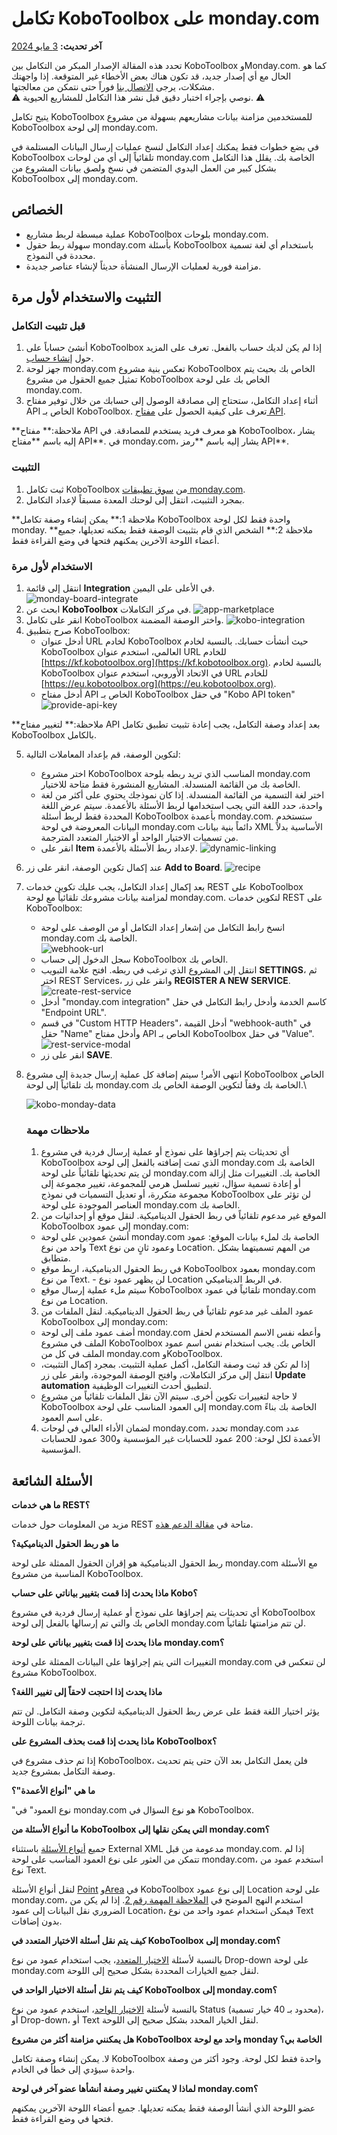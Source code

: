 # تكامل KoboToolbox على monday.com
**آخر تحديث:** <a href="https://github.com/kobotoolbox/docs/blob/3d800e00d14000ecaa30ed97fcbf03a9feee65eb/source/kobotoolbox_monday_integration.md" class="reference">3 مايو 2024</a>

<p class="note">
تحدد هذه المقالة الإصدار المبكر من التكامل بين KoboToolbox
وMonday.com. كما هو الحال مع أي إصدار جديد، قد تكون هناك بعض الأخطاء غير المتوقعة. إذا
واجهتك مشكلات، يرجى <a
href="https://www.kobotoolbox.org/contact/?contact_reason=Monday.com%20integration"
class="reference">الاتصال بنا</a> فوراً حتى نتمكن من معالجتها.
</br>
⚠️ نوصي بإجراء اختبار دقيق قبل نشر هذا التكامل للمشاريع الحيوية. ⚠️
</p>


يتيح تكامل KoboToolbox للمستخدمين مزامنة بيانات مشاريعهم بسهولة من مشروع KoboToolbox إلى لوحة monday.com.

في بضع خطوات فقط يمكنك إعداد التكامل لنسخ عمليات إرسال البيانات المستلمة في KoboToolbox تلقائياً إلى أي من لوحات monday.com الخاصة بك. يقلل هذا التكامل بشكل كبير من العمل اليدوي المتضمن في نسخ ولصق بيانات المشروع من KoboToolbox إلى monday.com.

## الخصائص

- عملية مبسطة لربط مشاريع KoboToolbox بلوحات monday.com.
- سهولة ربط حقول monday.com بأسئلة KoboToolbox باستخدام أي لغة تسمية محددة في النموذج.
- مزامنة فورية لعمليات الإرسال المنشأة حديثاً لإنشاء عناصر جديدة.

## التثبيت والاستخدام لأول مرة

### قبل تثبيت التكامل

1. أنشئ حساباً على KoboToolbox إذا لم يكن لديك حساب بالفعل. تعرف على المزيد حول
    [إنشاء حساب](creating_account.md).
2. جهز لوحة monday.com تعكس بنية مشروع KoboToolbox الخاص بك بحيث يتم تمثيل جميع الحقول من مشروع KoboToolbox الخاص بك على
    لوحة monday.com.
3. أثناء إعداد التكامل، ستحتاج إلى
    مصادقة الوصول إلى حسابك من خلال توفير مفتاح API الخاص بـ KoboToolbox.
   تعرف على كيفية الحصول على [مفتاح API](api.md).

<p class="note">
  **ملاحظة:** مفتاح API هو معرف فريد يستخدم للمصادقة. في KoboToolbox، يشار إليه باسم **مفتاح API**. في monday.com، يشار إليه باسم **رمز API**.
</p>

### التثبيت

1. ثبت تكامل KoboToolbox من
    [سوق تطبيقات monday.com](https://monday.com/marketplace).
2. بمجرد التثبيت، انتقل إلى لوحتك المعدة مسبقاً لإعداد
    التكامل.

<p class="note">
    **ملاحظة 1:** يمكن إنشاء وصفة تكامل KoboToolbox واحدة فقط لكل لوحة monday.
    **ملاحظة 2:** الشخص الذي قام بتثبيت الوصفة فقط يمكنه تعديلها، جميع أعضاء اللوحة الآخرين يمكنهم فتحها في وضع القراءة فقط.
</p>

### الاستخدام لأول مرة

1. انتقل إلى قائمة **Integration** في الأعلى على اليمين.
    ![monday-board-integrate](/images/kobotoolbox_monday_integration/monday-board-integrate.png)
2. ابحث عن **KoboToolbox** في مركز التكاملات.
    ![app-marketplace](/images/kobotoolbox_monday_integration/find-integration.png)
3. انقر على تكامل KoboToolbox واختر الوصفة المضمنة.
    ![kobo-integration](/images/kobotoolbox_monday_integration/choose-recipe.png)
4. صرح بتطبيق KoboToolbox:
    - أدخل عنوان URL لخادم KoboToolbox حيث أنشأت حسابك. بالنسبة لخادم KoboToolbox العالمي، استخدم عنوان URL للخادم [https://kf.kobotoolbox.org](https://kf.kobotoolbox.org). بالنسبة لخادم KoboToolbox في الاتحاد الأوروبي، استخدم عنوان URL للخادم [https://eu.kobotoolbox.org](https://eu.kobotoolbox.org).
    - أدخل مفتاح API الخاص بـ KoboToolbox في حقل "Kobo API token"
    ![provide-api-key](/images/kobotoolbox_monday_integration/provide-api-key.png)

<p class="note">
    **ملاحظة:** لتغيير مفتاح API بعد إعداد وصفة التكامل، يجب إعادة تثبيت تطبيق تكامل KoboToolbox بالكامل.
    </p>

5. لتكوين الوصفة، قم بإعداد المعاملات التالية:
    - اختر مشروع KoboToolbox المناسب الذي تريد ربطه بلوحة monday.com الخاصة بك من القائمة المنسدلة. المشاريع المنشورة فقط متاحة للاختيار.
    - اختر لغة التسمية من القائمة المنسدلة. إذا كان نموذجك يحتوي على أكثر
        من لغة واحدة، حدد اللغة التي يجب استخدامها لربط الأسئلة
        بالأعمدة. سيتم عرض اللغة المحددة فقط لربط
        أسئلة KoboToolbox بأعمدة monday.com. ستستخدم البيانات المعروضة في
        لوحة monday.com دائماً بنية بيانات XML الأساسية
        بدلاً من تسميات الاختيار الواحد أو الاختيار المتعدد المترجمة.
    - انقر على **Item** لإعداد ربط الأسئلة بالأعمدة.
        ![dynamic-linking](/images/kobotoolbox_monday_integration/item-mapping.png)
6. عند إكمال تكوين الوصفة، انقر على زر **Add to Board**.
    ![recipe](/images/kobotoolbox_monday_integration/recipe-config.png)
7. بعد إكمال إعداد التكامل، يجب عليك تكوين خدمات REST على KoboToolbox لمزامنة بيانات مشروعك تلقائياً مع لوحة monday.com. لتكوين خدمات REST على KoboToolbox:
    - انسخ رابط التكامل من إشعار إعداد التكامل أو من
        الوصف على لوحة monday.com الخاصة بك.\
        ![webhook-url](/images/kobotoolbox_monday_integration/description-link.png)
    - سجل الدخول إلى حساب KoboToolbox الخاص بك.
    - انتقل إلى المشروع الذي ترغب في ربطه. افتح علامة التبويب **SETTINGS**، ثم اختر REST
        Services، وانقر على زر **REGISTER A NEW SERVICE**.\
        ![create-rest-service](/images/kobotoolbox_monday_integration/create-rest-service.png)
    - أدخل "monday.com integration" كاسم الخدمة وأدخل رابط التكامل في حقل "Endpoint URL".
    - في قسم "Custom HTTP Headers"، أدخل القيمة "webhook-auth" في
        حقل "Name" وأدخل مفتاح API الخاص بـ KoboToolbox في حقل "Value".\
        ![rest-service-modal](/images/kobotoolbox_monday_integration/rest-service-modal.png)
    - انقر على زر **SAVE**.
8. انتهى الأمر! سيتم إضافة كل عملية إرسال جديدة إلى مشروع KoboToolbox الخاص بك
    تلقائياً إلى لوحة monday.com الخاصة بك وفقاً لتكوين الوصفة الخاص بك.\

    ![kobo-monday-data](/images/kobotoolbox_monday_integration/kobo-monday-data.png)

    ### ملاحظات مهمة
    1. أي تحديثات يتم إجراؤها على نموذج أو عملية إرسال فردية في مشروع KoboToolbox
    الذي تمت إضافته بالفعل إلى لوحة monday.com الخاصة بك لن يتم تحديثها تلقائياً
    على لوحة monday.com الخاصة بك. التغييرات مثل إزالة أو إعادة تسمية سؤال،
    تغيير تسلسل هرمي للمجموعة، تغيير مجموعة إلى مجموعة متكررة، أو تعديل
    التسميات في نموذج KoboToolbox لن تؤثر على العناصر الموجودة على لوحة monday.com
    الخاصة بك.
    2. الموقع غير مدعوم تلقائياً في ربط الحقول الديناميكية. لنقل موقع أو إحداثيات من KoboToolbox إلى عمود monday.com:
      - أنشئ عمودين على لوحة monday.com الخاصة بك لملء بيانات الموقع: عمود واحد من نوع Text وعمود ثانٍ من نوع Location. من المهم تسميتهما بشكل متطابق.
      - في ربط الحقول الديناميكية، اربط موقع KoboToolbox بعمود monday.com من نوع Text. - لن يظهر عمود نوع Location في الربط الديناميكي.
      - سيتم ملء عملية إرسال موقع KoboToolbox تلقائياً في عمود monday.com من نوع Location.
    3. عمود الملف غير مدعوم تلقائياً في ربط الحقول الديناميكية. لنقل الملفات من KoboToolbox إلى monday.com:
      - أضف عمود ملف إلى لوحة monday.com وأعطه نفس الاسم المستخدم لحقل الملف في مشروع KoboToolbox الخاص بك. يجب استخدام نفس اسم عمود الملف في كل من monday.com وKoboToolbox.
      - إذا لم تكن قد ثبت وصفة التكامل، أكمل عملية التثبيت. بمجرد إكمال التثبيت، انتقل إلى مركز التكاملات، وافتح الوصفة الموجودة، وانقر على زر **Update automation** لتطبيق أحدث التغييرات الوظيفية.
      - لا حاجة لتغييرات تكوين أخرى. سيتم الآن نقل الملفات تلقائياً من مشروع KoboToolbox إلى العمود المناسب على لوحة monday.com الخاصة بك بناءً على اسم العمود.
    4. لضمان الأداء العالي في لوحات monday.com، تحدد monday.com عدد الأعمدة لكل لوحة: 200 عمود للحسابات غير المؤسسية و300 عمود للحسابات المؤسسية.



## الأسئلة الشائعة

**ما هي خدمات REST؟**

مزيد من المعلومات حول خدمات REST متاحة في
[مقالة الدعم هذه](rest_services.md).

**ما هو ربط الحقول الديناميكية؟**

ربط الحقول الديناميكية هو إقران الحقول الممثلة على لوحة monday.com
مع الأسئلة المناسبة من مشروع KoboToolbox.

**ماذا يحدث إذا قمت بتغيير بياناتي على حساب Kobo؟**

أي تحديثات يتم إجراؤها على نموذج أو عملية إرسال فردية في مشروع KoboToolbox الخاص بك والتي
تم إرسالها بالفعل إلى لوحة monday.com لن تتم مزامنتها تلقائياً.

**ماذا يحدث إذا قمت بتغيير بياناتي على لوحة monday.com؟**

التغييرات التي يتم إجراؤها على البيانات الممثلة على لوحة monday.com لن تنعكس
في مشروع KoboToolbox.

**ماذا يحدث إذا احتجت لاحقاً إلى تغيير اللغة؟**

يؤثر اختيار اللغة فقط على عرض ربط الحقول الديناميكية لتكوين وصفة التكامل. لن تتم ترجمة بيانات اللوحة.

**ماذا يحدث إذا قمت بحذف المشروع على KoboToolbox؟**

إذا تم حذف مشروع في KoboToolbox، فلن يعمل التكامل بعد الآن حتى يتم تحديث
وصفة التكامل بمشروع جديد.

**ما هي "أنواع الأعمدة"؟**

"نوع العمود" في monday.com هو نوع السؤال في KoboToolbox.

**ما أنواع الأسئلة من KoboToolbox التي يمكن نقلها إلى monday.com؟**

جميع [أنواع الأسئلة](question_types.md) باستثناء External XML مدعومة من قبل monday.com. إذا
لم تتمكن من العثور على نوع العمود المناسب على لوحة monday.com، استخدم عمود من نوع Text.

لنقل أنواع الأسئلة [Point](gps_questions.md) و[Area](gps_questions.md) في KoboToolbox إلى نوع عمود Location على لوحة monday.com، استخدم النهج الموضح في [الملاحظة المهمة رقم 2](#ملاحظات-مهمة). إذا لم يكن من الضروري نقل البيانات إلى عمود Location، فيمكن استخدام عمود واحد من نوع Text بدون إضافات.

**كيف يتم نقل أسئلة الاختيار المتعدد في KoboToolbox إلى monday.com؟**

بالنسبة لأسئلة [الاختيار المتعدد](select_one_and_select_many.md)، يجب استخدام عمود من نوع Drop-down على
لوحة monday.com لنقل جميع الخيارات المحددة بشكل صحيح إلى
اللوحة.

**كيف يتم نقل أسئلة الاختيار الواحد في KoboToolbox إلى monday.com؟**

بالنسبة لأسئلة [الاختيار الواحد](select_one_and_select_many.md)، استخدم عمود من نوع Status (محدود بـ 40 خيار تسمية)، أو Drop-down، أو Text لنقل الخيار المحدد بشكل صحيح إلى اللوحة.

**هل يمكنني مزامنة أكثر من مشروع KoboToolbox واحد مع لوحة monday الخاصة بي؟**

لا. يمكن إنشاء وصفة تكامل KoboToolbox واحدة فقط لكل لوحة.
وجود أكثر من وصفة واحدة سيؤدي إلى خطأ في الخادم.

**لماذا لا يمكنني تغيير وصفة أنشأها عضو آخر في لوحة monday.com؟**

عضو اللوحة الذي أنشأ الوصفة فقط يمكنه تعديلها. جميع أعضاء اللوحة الآخرين يمكنهم فتحها في وضع القراءة فقط.